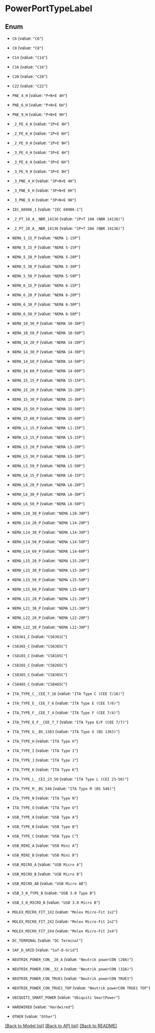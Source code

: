 # PowerPortTypeLabel

## Enum


* `C6` (value: `"C6"`)

* `C8` (value: `"C8"`)

* `C14` (value: `"C14"`)

* `C16` (value: `"C16"`)

* `C20` (value: `"C20"`)

* `C22` (value: `"C22"`)

* `PNE_4_H` (value: `"P+N+E 4H"`)

* `PNE_6_H` (value: `"P+N+E 6H"`)

* `PNE_9_H` (value: `"P+N+E 9H"`)

* `_2_PE_4_H` (value: `"2P+E 4H"`)

* `_2_PE_6_H` (value: `"2P+E 6H"`)

* `_2_PE_9_H` (value: `"2P+E 9H"`)

* `_3_PE_4_H` (value: `"3P+E 4H"`)

* `_3_PE_6_H` (value: `"3P+E 6H"`)

* `_3_PE_9_H` (value: `"3P+E 9H"`)

* `_3_PNE_4_H` (value: `"3P+N+E 4H"`)

* `_3_PNE_6_H` (value: `"3P+N+E 6H"`)

* `_3_PNE_9_H` (value: `"3P+N+E 9H"`)

* `IEC_60906_1` (value: `"IEC 60906-1"`)

* `_2_PT_10_A__NBR_14136` (value: `"2P+T 10A (NBR 14136)"`)

* `_2_PT_20_A__NBR_14136` (value: `"2P+T 20A (NBR 14136)"`)

* `NEMA_1_15_P` (value: `"NEMA 1-15P"`)

* `NEMA_5_15_P` (value: `"NEMA 5-15P"`)

* `NEMA_5_20_P` (value: `"NEMA 5-20P"`)

* `NEMA_5_30_P` (value: `"NEMA 5-30P"`)

* `NEMA_5_50_P` (value: `"NEMA 5-50P"`)

* `NEMA_6_15_P` (value: `"NEMA 6-15P"`)

* `NEMA_6_20_P` (value: `"NEMA 6-20P"`)

* `NEMA_6_30_P` (value: `"NEMA 6-30P"`)

* `NEMA_6_50_P` (value: `"NEMA 6-50P"`)

* `NEMA_10_30_P` (value: `"NEMA 10-30P"`)

* `NEMA_10_50_P` (value: `"NEMA 10-50P"`)

* `NEMA_14_20_P` (value: `"NEMA 14-20P"`)

* `NEMA_14_30_P` (value: `"NEMA 14-30P"`)

* `NEMA_14_50_P` (value: `"NEMA 14-50P"`)

* `NEMA_14_60_P` (value: `"NEMA 14-60P"`)

* `NEMA_15_15_P` (value: `"NEMA 15-15P"`)

* `NEMA_15_20_P` (value: `"NEMA 15-20P"`)

* `NEMA_15_30_P` (value: `"NEMA 15-30P"`)

* `NEMA_15_50_P` (value: `"NEMA 15-50P"`)

* `NEMA_15_60_P` (value: `"NEMA 15-60P"`)

* `NEMA_L1_15_P` (value: `"NEMA L1-15P"`)

* `NEMA_L5_15_P` (value: `"NEMA L5-15P"`)

* `NEMA_L5_20_P` (value: `"NEMA L5-20P"`)

* `NEMA_L5_30_P` (value: `"NEMA L5-30P"`)

* `NEMA_L5_50_P` (value: `"NEMA L5-50P"`)

* `NEMA_L6_15_P` (value: `"NEMA L6-15P"`)

* `NEMA_L6_20_P` (value: `"NEMA L6-20P"`)

* `NEMA_L6_30_P` (value: `"NEMA L6-30P"`)

* `NEMA_L6_50_P` (value: `"NEMA L6-50P"`)

* `NEMA_L10_30_P` (value: `"NEMA L10-30P"`)

* `NEMA_L14_20_P` (value: `"NEMA L14-20P"`)

* `NEMA_L14_30_P` (value: `"NEMA L14-30P"`)

* `NEMA_L14_50_P` (value: `"NEMA L14-50P"`)

* `NEMA_L14_60_P` (value: `"NEMA L14-60P"`)

* `NEMA_L15_20_P` (value: `"NEMA L15-20P"`)

* `NEMA_L15_30_P` (value: `"NEMA L15-30P"`)

* `NEMA_L15_50_P` (value: `"NEMA L15-50P"`)

* `NEMA_L15_60_P` (value: `"NEMA L15-60P"`)

* `NEMA_L21_20_P` (value: `"NEMA L21-20P"`)

* `NEMA_L21_30_P` (value: `"NEMA L21-30P"`)

* `NEMA_L22_20_P` (value: `"NEMA L22-20P"`)

* `NEMA_L22_30_P` (value: `"NEMA L22-30P"`)

* `CS6361_C` (value: `"CS6361C"`)

* `CS6365_C` (value: `"CS6365C"`)

* `CS8165_C` (value: `"CS8165C"`)

* `CS8265_C` (value: `"CS8265C"`)

* `CS8365_C` (value: `"CS8365C"`)

* `CS8465_C` (value: `"CS8465C"`)

* `ITA_TYPE_C__CEE_7_16` (value: `"ITA Type C (CEE 7/16)"`)

* `ITA_TYPE_E__CEE_7_6` (value: `"ITA Type E (CEE 7/6)"`)

* `ITA_TYPE_F__CEE_7_4` (value: `"ITA Type F (CEE 7/4)"`)

* `ITA_TYPE_E_F__CEE_7_7` (value: `"ITA Type E/F (CEE 7/7)"`)

* `ITA_TYPE_G__BS_1363` (value: `"ITA Type G (BS 1363)"`)

* `ITA_TYPE_H` (value: `"ITA Type H"`)

* `ITA_TYPE_I` (value: `"ITA Type I"`)

* `ITA_TYPE_J` (value: `"ITA Type J"`)

* `ITA_TYPE_K` (value: `"ITA Type K"`)

* `ITA_TYPE_L__CEI_23_50` (value: `"ITA Type L (CEI 23-50)"`)

* `ITA_TYPE_M__BS_546` (value: `"ITA Type M (BS 546)"`)

* `ITA_TYPE_N` (value: `"ITA Type N"`)

* `ITA_TYPE_O` (value: `"ITA Type O"`)

* `USB_TYPE_A` (value: `"USB Type A"`)

* `USB_TYPE_B` (value: `"USB Type B"`)

* `USB_TYPE_C` (value: `"USB Type C"`)

* `USB_MINI_A` (value: `"USB Mini A"`)

* `USB_MINI_B` (value: `"USB Mini B"`)

* `USB_MICRO_A` (value: `"USB Micro A"`)

* `USB_MICRO_B` (value: `"USB Micro B"`)

* `USB_MICRO_AB` (value: `"USB Micro AB"`)

* `USB_3_0_TYPE_B` (value: `"USB 3.0 Type B"`)

* `USB_3_0_MICRO_B` (value: `"USB 3.0 Micro B"`)

* `MOLEX_MICRO_FIT_1X2` (value: `"Molex Micro-Fit 1x2"`)

* `MOLEX_MICRO_FIT_2X2` (value: `"Molex Micro-Fit 2x2"`)

* `MOLEX_MICRO_FIT_2X4` (value: `"Molex Micro-Fit 2x4"`)

* `DC_TERMINAL` (value: `"DC Terminal"`)

* `SAF_D_GRID` (value: `"Saf-D-Grid"`)

* `NEUTRIK_POWER_CON__20_A` (value: `"Neutrik powerCON (20A)"`)

* `NEUTRIK_POWER_CON__32_A` (value: `"Neutrik powerCON (32A)"`)

* `NEUTRIK_POWER_CON_TRUE1` (value: `"Neutrik powerCON TRUE1"`)

* `NEUTRIK_POWER_CON_TRUE1_TOP` (value: `"Neutrik powerCON TRUE1 TOP"`)

* `UBIQUITI_SMART_POWER` (value: `"Ubiquiti SmartPower"`)

* `HARDWIRED` (value: `"Hardwired"`)

* `OTHER` (value: `"Other"`)


[[Back to Model list]](../README.md#documentation-for-models) [[Back to API list]](../README.md#documentation-for-api-endpoints) [[Back to README]](../README.md)


